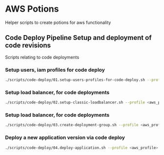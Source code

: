 # AWS Potions

Helper scripts to create potions for aws functionality

## Code Deploy Pipeline Setup and deployment of code revisions
Scripts relating to code deployments

### Setup users, iam profiles for code deploy
```bash
./scripts/code-deploy/01.setup-users-profiles-for-code-deploy.sh --profile <aws_profile> --iamuser <code-deploy-user>
```

### Setup load balancer, for code deployments
```bash
./scripts/code-deploy/02.setup-classic-loadbalancer.sh --profile <aws_profile> --elb-name <elb-name> --instance-name <ec2-instance-name-to-attach-to-elb>
```

### Setup load balancer, for code deployments
```bash
./scripts/code-deploy/03.create-deployment-group.sh --profile <aws_profile>
```

### Deploy a new application version via code deploy
```bash
./scripts/code-deploy/04.deploy-application.sh --profile <aws_profile> --app-name <app-name> --deploy-bucket <bucket-name> --version <version>
```
